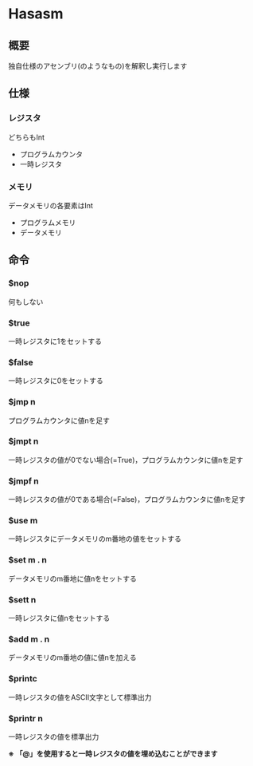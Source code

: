 # Hasasm

## 概要

独自仕様のアセンブリ(のようなもの)を解釈し実行します

## 仕様

### レジスタ

どちらもInt

- プログラムカウンタ
- 一時レジスタ

### メモリ

データメモリの各要素はInt

- プログラムメモリ
- データメモリ

## 命令

### $nop

何もしない

### $true

一時レジスタに1をセットする

### $false

一時レジスタに0をセットする

### $jmp n

プログラムカウンタに値nを足す

### $jmpt n

一時レジスタの値が0でない場合(=True)，プログラムカウンタに値nを足す

### $jmpf n

一時レジスタの値が0である場合(=False)，プログラムカウンタに値nを足す

### $use m

一時レジスタにデータメモリのm番地の値をセットする

### $set m . n

データメモリのm番地に値nをセットする

### $sett n

一時レジスタに値nをセットする

### $add m . n

データメモリのm番地の値に値nを加える

### $printc

一時レジスタの値をASCII文字として標準出力

### $printr n

一時レジスタの値を標準出力

**※ 「@」を使用すると一時レジスタの値を埋め込むことができます**
